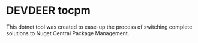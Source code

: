 # DEVDEER tocpm

This dotnet tool was created to ease-up the process of switching complete solutions to Nuget Central Package Management.
